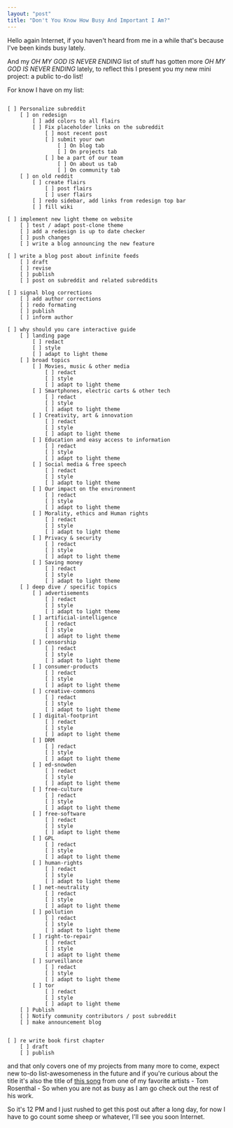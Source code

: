 ```yaml
---
layout: "post"
title: "Don't You Know How Busy And Important I Am?"
---
```


Hello again Internet, if you haven't heard from me in a while that's because I've been kinds busy lately.

And my _OH MY GOD IS NEVER ENDING_ list of stuff has gotten more _OH MY GOD IS NEVER ENDING_ lately, to reflect this I present you my new mini project: a public to-do list!

For know I have on my list:

```

[ ] Personalize subreddit
	[ ] on redesign
		[ ] add colors to all flairs
		[ ] Fix placeholder links on the subreddit
			[ ] most recent post
			[ ] submit your own
				[ ] On blog tab
				[ ] On projects tab
			[ ] be a part of our team
				[ ] On about us tab
				[ ] On community tab
	[ ] on old reddit
		[ ] create flairs
			[ ] post flairs
			[ ] user flairs
		[ ] redo sidebar, add links from redesign top bar
		[ ] fill wiki

[ ] implement new light theme on website
	[ ] test / adapt post-clone theme
	[ ] add a redesign is up to date checker
	[ ] push changes
	[ ] write a blog announcing the new feature
	
[ ] write a blog post about infinite feeds
	[ ] draft
	[ ] revise
	[ ] publish
	[ ] post on subreddit and related subreddits

[ ] signal blog corrections
	[ ] add author corrections
	[ ] redo formating
	[ ] publish
	[ ] inform author

[ ] why should you care interactive guide
	[ ] landing page
		[ ] redact
		[ ] style
		[ ] adapt to light theme
	[ ] broad topics
		[ ] Movies, music & other media
			[ ] redact
			[ ] style
			[ ] adapt to light theme
		[ ] Smartphones, electric carts & other tech
			[ ] redact
			[ ] style
			[ ] adapt to light theme
		[ ] Creativity, art & innovation
			[ ] redact
			[ ] style
			[ ] adapt to light theme
		[ ] Education and easy access to information
			[ ] redact
			[ ] style
			[ ] adapt to light theme
		[ ] Social media & free speech
			[ ] redact
			[ ] style
			[ ] adapt to light theme
		[ ] Our impact on the environment
			[ ] redact
			[ ] style
			[ ] adapt to light theme
		[ ] Morality, ethics and Human rights
			[ ] redact
			[ ] style
			[ ] adapt to light theme
		[ ] Privacy & security
			[ ] redact
			[ ] style
			[ ] adapt to light theme
		[ ] Saving money
			[ ] redact
			[ ] style
			[ ] adapt to light theme
	[ ] deep dive / specific topics
		[ ] advertisements
			[ ] redact
			[ ] style
			[ ] adapt to light theme
		[ ] artificial-intelligence
			[ ] redact
			[ ] style
			[ ] adapt to light theme
		[ ] censorship
			[ ] redact
			[ ] style
			[ ] adapt to light theme
		[ ] consumer-products
			[ ] redact
			[ ] style
			[ ] adapt to light theme
		[ ] creative-commons
			[ ] redact
			[ ] style
			[ ] adapt to light theme
		[ ] digital-footprint
			[ ] redact
			[ ] style
			[ ] adapt to light theme
		[ ] DRM
			[ ] redact
			[ ] style
			[ ] adapt to light theme
		[ ] ed-snowden
			[ ] redact
			[ ] style
			[ ] adapt to light theme
		[ ] free-culture
			[ ] redact
			[ ] style
			[ ] adapt to light theme
		[ ] free-software
			[ ] redact
			[ ] style
			[ ] adapt to light theme
		[ ] GPL
			[ ] redact
			[ ] style
			[ ] adapt to light theme
		[ ] human-rights
			[ ] redact
			[ ] style
			[ ] adapt to light theme
		[ ] net-neutrality
			[ ] redact
			[ ] style
			[ ] adapt to light theme
		[ ] pollution
			[ ] redact
			[ ] style
			[ ] adapt to light theme
		[ ] right-to-repair
			[ ] redact
			[ ] style
			[ ] adapt to light theme
		[ ] surveillance
			[ ] redact
			[ ] style
			[ ] adapt to light theme
		[ ] tor
			[ ] redact
			[ ] style
			[ ] adapt to light theme
	[ ] Publish
	[ ] Notify community contributors / post subreddit
	[ ] make announcement blog


[ ] re write book first chapter
	[ ] draft
	[ ] publish

```

and that only covers one of my projects from many more to come, expect new to-do list-awesomeness in the future and if you're curious about the title it's also the title of [this song][1] from one of my favorite artists - Tom Rosenthal - So when you are not as busy as I am go check out the rest of his work.

So it's 12 PM and I just rushed to get this post out after a long day, for now I have to go count some sheep or whatever, I'll see you soon Internet.

[1]: https://www.youtube.com/watch?v=iG9h3KUtaIc